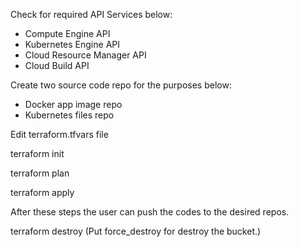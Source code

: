  Check for required API Services below:
 - Compute Engine API
 - Kubernetes Engine API
 - Cloud Resource Manager API
 - Cloud Build API

Create two source code repo for the purposes below:
 - Docker app image repo
 - Kubernetes files repo

Edit terraform.tfvars file 

terraform init

terraform plan

terraform apply

After these steps the user can push the codes to the desired repos.

terraform destroy (Put force_destroy for destroy the bucket.)
